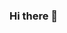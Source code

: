 ### Hi there 👋

<!--
**Githubsandun/Githubsandun** is a ✨ _special_ ✨ repository because its `README.md` (this file) appears on your GitHub profile.

Here are some ideas to get you started:

- 🔭 I’m currently working on ...
- 🌱 I’m currently learning ...Java
- 👯 I’m looking to collaborate on ...
- 🤔 I’m looking for help with ...
- 💬 Ask me about ...
- 📫 How to reach me: ...stheekshana90@gmail.com
- 😄 Pronouns: ...
- ⚡ Fun fact: ...
-->
